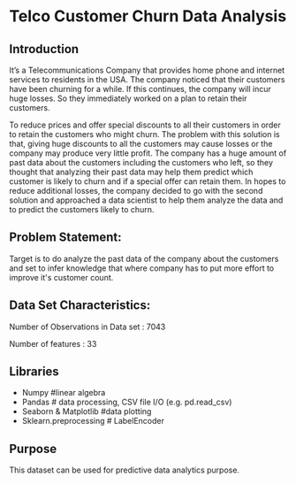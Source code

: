 # Telco Customer Churn Data Analysis
## Introduction
It’s a Telecommunications Company that provides home phone and internet services to residents in the USA. The company noticed that their customers have been churning for a while. If this continues, the company will incur huge losses. So they immediately worked on a plan to retain their customers.

To reduce prices and offer special discounts to all their customers in order to retain the customers who might churn. The problem with this solution is that, giving huge discounts to all the customers may cause losses or the company may produce very little profit.
The company has a huge amount of past data about the customers including the customers who left, so they thought that analyzing their past data may help them predict which customer is likely to churn and if a special offer can retain them. In hopes to reduce additional losses, the company decided to go with the second solution and approached a data scientist to help them analyze the data and to predict the customers likely to churn.

## Problem Statement:
Target is to do analyze the past data of the company about the customers and set to infer knowledge that where company has to put more effort to improve it's customer count.

## Data Set Characteristics:
Number of Observations in Data set : 7043

Number of features : 33 

## Libraries
* Numpy #linear algebra
* Pandas # data processing, CSV file I/O (e.g. pd.read_csv)
* Seaborn & Matplotlib #data plotting
* Sklearn.preprocessing # LabelEncoder

## Purpose
This dataset can be used for predictive data analytics purpose.
